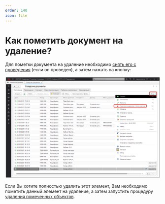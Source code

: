 ```yaml
---
order: 140
icon: file
---
```


# Как пометить документ на удаление?

Для пометки документа на удаление необходимо [снять его с проведения](https://softonit.ru/FAQ/courses/?COURSE_ID=1&LESSON_ID=101&LESSON_PATH=1.100.413.101) (если он проведен), а затем нажать на кнопку:

![01_КакПометитьДОкумент](static/01_КакПометитьДОкумент.png)

Если Вы хотите полностью удалить этот элемент, Вам необходимо пометить данный элемент на удаление, а затем запустить процедуру [удаления помеченных объектов](https://softonit.ru/FAQ/courses/?COURSE_ID=1&LESSON_ID=103).
